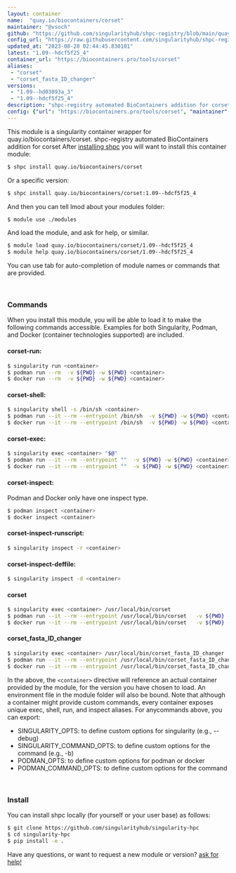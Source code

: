 ```yaml
---
layout: container
name:  "quay.io/biocontainers/corset"
maintainer: "@vsoch"
github: "https://github.com/singularityhub/shpc-registry/blob/main/quay.io/biocontainers/corset/container.yaml"
config_url: "https://raw.githubusercontent.com/singularityhub/shpc-registry/main/quay.io/biocontainers/corset/container.yaml"
updated_at: "2023-08-20 02:44:45.830101"
latest: "1.09--hdcf5f25_4"
container_url: "https://biocontainers.pro/tools/corset"
aliases:
 - "corset"
 - "corset_fasta_ID_changer"
versions:
 - "1.09--hd03093a_3"
 - "1.09--hdcf5f25_4"
description: "shpc-registry automated BioContainers addition for corset"
config: {"url": "https://biocontainers.pro/tools/corset", "maintainer": "@vsoch", "description": "shpc-registry automated BioContainers addition for corset", "latest": {"1.09--hdcf5f25_4": "sha256:2fdd3c566c12116e28358f636d1e65060a53f2ae42f59e530437980831d94369"}, "tags": {"1.09--hd03093a_3": "sha256:b60f3da57f6a2b491ca3509e589d299402e536843b0d4a4885df94f357ad933a", "1.09--hdcf5f25_4": "sha256:2fdd3c566c12116e28358f636d1e65060a53f2ae42f59e530437980831d94369"}, "docker": "quay.io/biocontainers/corset", "aliases": {"corset": "/usr/local/bin/corset", "corset_fasta_ID_changer": "/usr/local/bin/corset_fasta_ID_changer"}}
---
```


This module is a singularity container wrapper for quay.io/biocontainers/corset.
shpc-registry automated BioContainers addition for corset
After [installing shpc](#install) you will want to install this container module:


```bash
$ shpc install quay.io/biocontainers/corset
```

Or a specific version:

```bash
$ shpc install quay.io/biocontainers/corset:1.09--hdcf5f25_4
```

And then you can tell lmod about your modules folder:

```bash
$ module use ./modules
```

And load the module, and ask for help, or similar.

```bash
$ module load quay.io/biocontainers/corset/1.09--hdcf5f25_4
$ module help quay.io/biocontainers/corset/1.09--hdcf5f25_4
```

You can use tab for auto-completion of module names or commands that are provided.

<br>

### Commands

When you install this module, you will be able to load it to make the following commands accessible.
Examples for both Singularity, Podman, and Docker (container technologies supported) are included.

#### corset-run:

```bash
$ singularity run <container>
$ podman run --rm  -v ${PWD} -w ${PWD} <container>
$ docker run --rm  -v ${PWD} -w ${PWD} <container>
```

#### corset-shell:

```bash
$ singularity shell -s /bin/sh <container>
$ podman run --it --rm --entrypoint /bin/sh  -v ${PWD} -w ${PWD} <container>
$ docker run --it --rm --entrypoint /bin/sh  -v ${PWD} -w ${PWD} <container>
```

#### corset-exec:

```bash
$ singularity exec <container> "$@"
$ podman run --it --rm --entrypoint ""  -v ${PWD} -w ${PWD} <container> "$@"
$ docker run --it --rm --entrypoint ""  -v ${PWD} -w ${PWD} <container> "$@"
```

#### corset-inspect:

Podman and Docker only have one inspect type.

```bash
$ podman inspect <container>
$ docker inspect <container>
```

#### corset-inspect-runscript:

```bash
$ singularity inspect -r <container>
```

#### corset-inspect-deffile:

```bash
$ singularity inspect -d <container>
```


#### corset

```bash
$ singularity exec <container> /usr/local/bin/corset
$ podman run --it --rm --entrypoint /usr/local/bin/corset   -v ${PWD} -w ${PWD} <container> -c " $@"
$ docker run --it --rm --entrypoint /usr/local/bin/corset   -v ${PWD} -w ${PWD} <container> -c " $@"
```


#### corset_fasta_ID_changer

```bash
$ singularity exec <container> /usr/local/bin/corset_fasta_ID_changer
$ podman run --it --rm --entrypoint /usr/local/bin/corset_fasta_ID_changer   -v ${PWD} -w ${PWD} <container> -c " $@"
$ docker run --it --rm --entrypoint /usr/local/bin/corset_fasta_ID_changer   -v ${PWD} -w ${PWD} <container> -c " $@"
```



In the above, the `<container>` directive will reference an actual container provided
by the module, for the version you have chosen to load. An environment file in the
module folder will also be bound. Note that although a container
might provide custom commands, every container exposes unique exec, shell, run, and
inspect aliases. For anycommands above, you can export:

 - SINGULARITY_OPTS: to define custom options for singularity (e.g., --debug)
 - SINGULARITY_COMMAND_OPTS: to define custom options for the command (e.g., -b)
 - PODMAN_OPTS: to define custom options for podman or docker
 - PODMAN_COMMAND_OPTS: to define custom options for the command

<br>

### Install

You can install shpc locally (for yourself or your user base) as follows:

```bash
$ git clone https://github.com/singularityhub/singularity-hpc
$ cd singularity-hpc
$ pip install -e .
```

Have any questions, or want to request a new module or version? [ask for help!](https://github.com/singularityhub/singularity-hpc/issues)